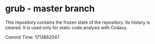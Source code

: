 # grub - master branch

This repository contains the frozen state of the repository.
Its history is cleared. It is used only for static code
analysis with Codacy.

Commit Time: 1713882047